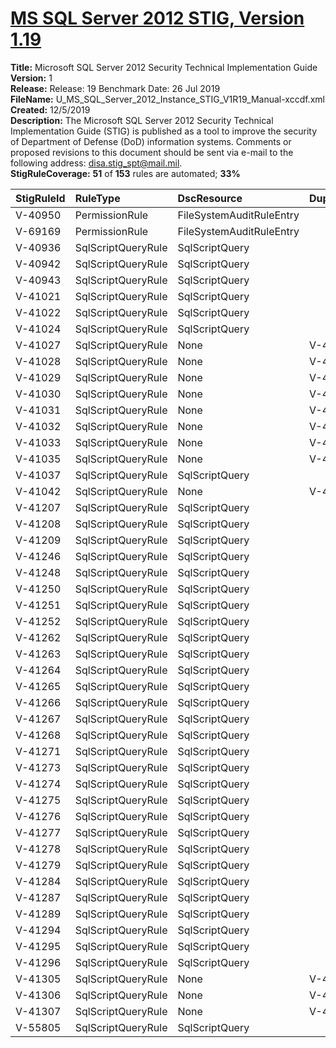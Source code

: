 # [MS SQL Server 2012 STIG, Version 1.19](https://github.com/Microsoft/PowerStig/wiki/SqlServer-2012-Instance-1.19)

**Title:** Microsoft SQL Server 2012 Security Technical Implementation Guide  
**Version:** 1  
**Release:** Release: 19 Benchmark Date: 26 Jul 2019  
**FileName:** U_MS_SQL_Server_2012_Instance_STIG_V1R19_Manual-xccdf.xml  
**Created:** 12/5/2019  
**Description:** The Microsoft SQL Server 2012 Security Technical Implementation Guide (STIG) is published as a tool to improve the security of Department of Defense (DoD) information systems. Comments or proposed revisions to this document should be sent via e-mail to the following address: disa.stig_spt@mail.mil.  
**StigRuleCoverage:** **51** of **153** rules are automated; **33%**  

| StigRuleId | RuleType | DscResource | DuplicateOf |
| :---- | :---- | :---- | :---- |
| V-40950 | PermissionRule | FileSystemAuditRuleEntry |  |
| V-69169 | PermissionRule | FileSystemAuditRuleEntry |  |
| V-40936 | SqlScriptQueryRule | SqlScriptQuery |  |
| V-40942 | SqlScriptQueryRule | SqlScriptQuery |  |
| V-40943 | SqlScriptQueryRule | SqlScriptQuery |  |
| V-41021 | SqlScriptQueryRule | SqlScriptQuery |  |
| V-41022 | SqlScriptQueryRule | SqlScriptQuery |  |
| V-41024 | SqlScriptQueryRule | SqlScriptQuery |  |
| V-41027 | SqlScriptQueryRule | None | V-41021 |
| V-41028 | SqlScriptQueryRule | None | V-41021 |
| V-41029 | SqlScriptQueryRule | None | V-41021 |
| V-41030 | SqlScriptQueryRule | None | V-41021 |
| V-41031 | SqlScriptQueryRule | None | V-41021 |
| V-41032 | SqlScriptQueryRule | None | V-41021 |
| V-41033 | SqlScriptQueryRule | None | V-41021 |
| V-41035 | SqlScriptQueryRule | None | V-41021 |
| V-41037 | SqlScriptQueryRule | SqlScriptQuery |  |
| V-41042 | SqlScriptQueryRule | None | V-41021 |
| V-41207 | SqlScriptQueryRule | SqlScriptQuery |  |
| V-41208 | SqlScriptQueryRule | SqlScriptQuery |  |
| V-41209 | SqlScriptQueryRule | SqlScriptQuery |  |
| V-41246 | SqlScriptQueryRule | SqlScriptQuery |  |
| V-41248 | SqlScriptQueryRule | SqlScriptQuery |  |
| V-41250 | SqlScriptQueryRule | SqlScriptQuery |  |
| V-41251 | SqlScriptQueryRule | SqlScriptQuery |  |
| V-41252 | SqlScriptQueryRule | SqlScriptQuery |  |
| V-41262 | SqlScriptQueryRule | SqlScriptQuery |  |
| V-41263 | SqlScriptQueryRule | SqlScriptQuery |  |
| V-41264 | SqlScriptQueryRule | SqlScriptQuery |  |
| V-41265 | SqlScriptQueryRule | SqlScriptQuery |  |
| V-41266 | SqlScriptQueryRule | SqlScriptQuery |  |
| V-41267 | SqlScriptQueryRule | SqlScriptQuery |  |
| V-41268 | SqlScriptQueryRule | SqlScriptQuery |  |
| V-41271 | SqlScriptQueryRule | SqlScriptQuery |  |
| V-41273 | SqlScriptQueryRule | SqlScriptQuery |  |
| V-41274 | SqlScriptQueryRule | SqlScriptQuery |  |
| V-41275 | SqlScriptQueryRule | SqlScriptQuery |  |
| V-41276 | SqlScriptQueryRule | SqlScriptQuery |  |
| V-41277 | SqlScriptQueryRule | SqlScriptQuery |  |
| V-41278 | SqlScriptQueryRule | SqlScriptQuery |  |
| V-41279 | SqlScriptQueryRule | SqlScriptQuery |  |
| V-41284 | SqlScriptQueryRule | SqlScriptQuery |  |
| V-41287 | SqlScriptQueryRule | SqlScriptQuery |  |
| V-41289 | SqlScriptQueryRule | SqlScriptQuery |  |
| V-41294 | SqlScriptQueryRule | SqlScriptQuery |  |
| V-41295 | SqlScriptQueryRule | SqlScriptQuery |  |
| V-41296 | SqlScriptQueryRule | SqlScriptQuery |  |
| V-41305 | SqlScriptQueryRule | None | V-41021 |
| V-41306 | SqlScriptQueryRule | None | V-41021 |
| V-41307 | SqlScriptQueryRule | None | V-41021 |
| V-55805 | SqlScriptQueryRule | SqlScriptQuery |  |
